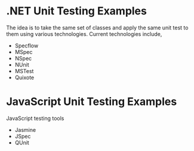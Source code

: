 .NET Unit Testing Examples
======================

The idea is to take the same set of classes and apply the same unit test to them using various technologies.  Current technologies include,

- Specflow
- MSpec
- NSpec
- NUnit
- MSTest
- Quixote

JavaScript Unit Testing Examples
==========================

JavaScript testing tools

- Jasmine
- JSpec
- QUnit

